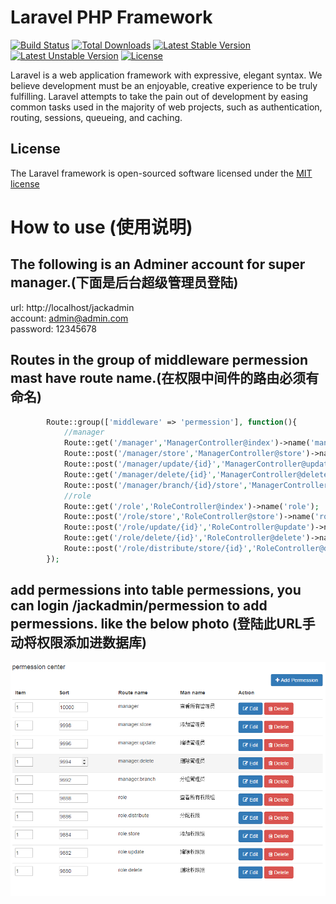 # Laravel PHP Framework

[![Build Status](https://travis-ci.org/laravel/framework.svg)](https://travis-ci.org/laravel/framework)
[![Total Downloads](https://poser.pugx.org/laravel/framework/d/total.svg)](https://packagist.org/packages/laravel/framework)
[![Latest Stable Version](https://poser.pugx.org/laravel/framework/v/stable.svg)](https://packagist.org/packages/laravel/framework)
[![Latest Unstable Version](https://poser.pugx.org/laravel/framework/v/unstable.svg)](https://packagist.org/packages/laravel/framework)
[![License](https://poser.pugx.org/laravel/framework/license.svg)](https://packagist.org/packages/laravel/framework)

Laravel is a web application framework with expressive, elegant syntax. We believe development must be an enjoyable, creative experience to be truly fulfilling. Laravel attempts to take the pain out of development by easing common tasks used in the majority of web projects, such as authentication, routing, sessions, queueing, and caching.

## License

The Laravel framework is open-sourced software licensed under the [MIT license](http://opensource.org/licenses/MIT)

# How to use (使用说明)

## The following is an Adminer account for super manager.(下面是后台超级管理员登陆)

url: http://localhost/jackadmin <br>
account: admin@admin.com <br>
password: 12345678

## Routes in the group of middleware permession mast have route name.(在权限中间件的路由必须有命名)
~~~php
        Route::group(['middleware' => 'permession'], function(){
            //manager
            Route::get('/manager','ManagerController@index')->name('manager');
            Route::post('/manager/store','ManagerController@store')->name('manager.store');
            Route::post('/manager/update/{id}','ManagerController@update')->name('manager.update');
            Route::get('/manager/delete/{id}','ManagerController@delete')->name('manager.delete');
            Route::post('/manager/branch/{id}/store','ManagerController@branchStore')->name('manager.branch');
            //role
            Route::get('/role','RoleController@index')->name('role');
            Route::post('/role/store','RoleController@store')->name('role.store');
            Route::post('/role/update/{id}','RoleController@update')->name('role.update');
            Route::get('/role/delete/{id}','RoleController@delete')->name('role.delete');
            Route::post('/role/distribute/store/{id}','RoleController@distributeStore')->name('role.distribute');
        });    
~~~

## add permessions into table permessions, you can login /jackadmin/permession to add permessions. like the below photo (登陆此URL手动将权限添加进数据库)

![](https://github.com/xuanjiang1985/laravel-5-2/raw/master/public/images/permession.png)